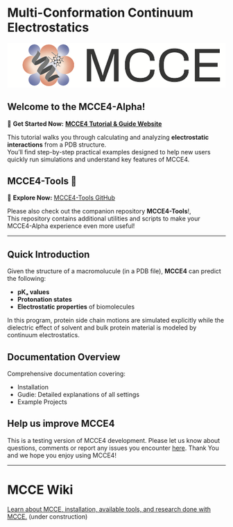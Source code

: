 # Multi-Conformation Continuum Electrostatics

<p align="center">
  <img src="docs/images/mcce_logo1.png" alt="MCCE Logo" style="max-width: 100%; height: auto;">
</p>

## Welcome to the **MCCE4-Alpha**! 
🚀 **Get Started Now:** [**MCCE4 Tutorial & Guide Website**](https://gunnerlab.github.io/mcce4_tutorial/)

This tutorial walks you through calculating and analyzing **electrostatic interactions** from a PDB structure.  
You’ll find step-by-step practical examples designed to help new users quickly run simulations and understand key features of MCCE4.

## MCCE4-Tools 🔧  
🧰 **Explore Now:** [MCCE4-Tools GitHub](https://github.com/GunnerLab/MCCE4-Tools)

Please also check out the companion repository **MCCE4-Tools**!,  
This repository contains additional utilities and scripts to make your MCCE4-Alpha experience even more useful!

---

## **Quick Introduction**

Given the structure of a macromolucule (in a PDB file), **MCCE4** can predict the following:

- **pKₐ values**
- **Protonation states**
- **Electrostatic properties** of biomolecules

In this program, protein side chain motions are simulated explicitly while the dielectric effect of solvent and bulk protein material is modeled by continuum electrostatics.

## **Documentation Overview**
Comprehensive documentation covering:
- Installation
- Gudie: Detailed explanations of all settings
- Example Projects 

## Help us improve MCCE4
This is a testing version of MCCE4 development. 
Please let us know about questions, comments or report any issues you encounter [here](https://github.com/GunnerLab/MCCE4-Alpha/issues).
Thank You and we hope you enjoy using MCCE4!  

---

# MCCE Wiki
[Learn about MCCE, installation, available tools, and research done with MCCE.](https://mccewiki.levich.net) (under construction)




